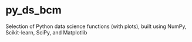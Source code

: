# py_ds_bcm
Selection of Python data science functions (with plots), built using NumPy, Scikit-learn, SciPy, and Matplotlib
